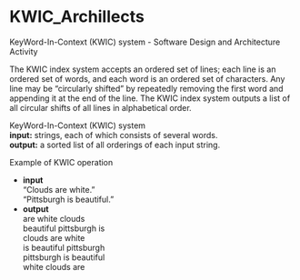 # KWIC_Archillects
KeyWord-In-Context (KWIC) system - Software Design and Architecture Activity

The KWIC index system accepts an ordered set of lines; each line is an ordered set of words, and each word is an ordered
set of characters. Any line may be “circularly shifted” by repeatedly removing the first word and appending it at the end
of the line. The KWIC index system outputs a list of all circular shifts of all lines in alphabetical order.

KeyWord-In-Context (KWIC) system\
	**input:** strings, each of which consists of several words.\
	**output:** a sorted list of all orderings of each input string.

Example of KWIC operation
- **input**\
		“Clouds are white.”\
		“Pittsburgh is beautiful.”
- **output**\
		are white clouds\
		beautiful pittsburgh is\
		clouds are white\
		is beautiful pittsburgh\
		pittsburgh is beautiful\
		white clouds are
